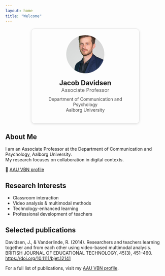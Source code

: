 ```yaml
---
layout: home
title: "Welcome"
---
```

<div style="max-width: 300px; margin: 0 auto; text-align: center; border: 1px solid #e0e0e0; border-radius: 12px; padding: 20px; box-shadow: 0 2px 6px rgba(0,0,0,0.1);">

  <img src="/assets/images/profile.jpg" alt="Jacob Davidsen" style="width: 120px; height: 120px; border-radius: 50%; object-fit: cover; margin-bottom: 15px;">

  <h2 style="margin: 0;">Jacob Davidsen</h2>
  <p style="margin: 0; font-size: 16px; color: #666;">Associate Professor</p>
  <p style="margin-top: 10px; font-size: 14px; color: #444;">Department of Communication and Psychology<br>Aalborg University</p>

</div>

## About Me

I am an Associate Professor at the Department of Communication and Psychology, Aalborg University.  
My research focuses on collaboration in digital contexts. 

🔗 [AAU VBN profile](https://vbn.aau.dk/en/persons/jdavidsen)


## Research Interests

- Classroom interaction  
- Video analysis & multimodal methods  
- Technology-enhanced learning  
- Professional development of teachers  

## Selected publications
Davidsen, J., & Vanderlinde, R. (2014). Researchers and teachers learning together and from each other using video-based multimodal analysis. BRITISH JOURNAL OF EDUCATIONAL TECHNOLOGY, 45(3), 451–460. https://doi.org/10.1111/bjet.12141


For a full list of publications, visit my [AAU VBN profile](https://vbn.aau.dk/en/persons/jdavidsen).
